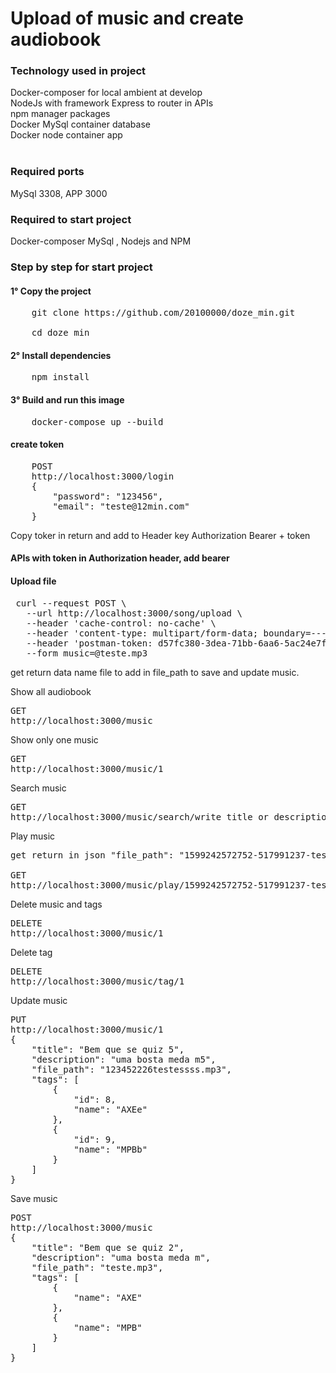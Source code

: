 <h1>Upload of music and create audiobook</h1>

<h3>Technology used in project</h3>
Docker-composer for local ambient at develop  <br/>
NodeJs with framework Express to router in APIs<br/>
npm manager packages</br>
Docker MySql container database </br>
Docker node container app </br>
<br/>
<h3>Required ports</h3>
MySql 3308, APP 3000
<h3>Required to start  project</h3>
Docker-composer MySql , Nodejs and NPM

<h3>Step by step for start project
<h4>1° Copy the project</h4> 
<pre>
    git clone https://github.com/20100000/doze_min.git<br/>
    cd doze_min
</pre>
<h4>2° Install dependencies</h4>  
<pre>
    npm install
</pre>
<h4>3° Build and run this image</h4>
<pre>
    docker-compose up --build
</pre>
<h4>create token</h4>
<pre>
    POST
    http://localhost:3000/login
    {
        "password": "123456",
        "email": "teste@12min.com"
    }
</pre>
Copy toker in return and add  to Header key Authorization Bearer + token

<br>
<h4> APIs with token in Authorization header, add bearer</h4>
<h4>Upload file </h4>
<pre>
 curl --request POST \
   --url http://localhost:3000/song/upload \
   --header 'cache-control: no-cache' \
   --header 'content-type: multipart/form-data; boundary=----WebKitFormBoundary7MA4YWxkTrZu0gW' \
   --header 'postman-token: d57fc380-3dea-71bb-6aa6-5ac24e7f9ee8' \
   --form music=@teste.mp3
</pre>
get return data name file to add in file_path to save and update music.

Show all audiobook 
<pre>
GET
http://localhost:3000/music
</pre>
Show only one music
<pre>
GET
http://localhost:3000/music/1
</pre>

Search music
<pre>
GET
http://localhost:3000/music/search/write_title_or_description
</pre>

Play music
<pre>
get return in json "file_path": "1599242572752-517991237-teste.mp3",

GET
http://localhost:3000/music/play/1599242572752-517991237-teste.mp3
</pre>

Delete music and tags
<pre>
DELETE
http://localhost:3000/music/1
</pre>

Delete tag
<pre>
DELETE
http://localhost:3000/music/tag/1
</pre>

Update music
<pre>
PUT
http://localhost:3000/music/1
{
	"title": "Bem que se quiz 5",
	"description": "uma bosta meda m5",
	"file_path": "123452226testessss.mp3",
	"tags": [
		{
			"id": 8,
			"name": "AXEe"
		},
		{
			"id": 9,
			"name": "MPBb"
		}
	]
}
</pre>

Save music
<pre>
POST
http://localhost:3000/music
{
	"title": "Bem que se quiz 2",
	"description": "uma bosta meda m",
	"file_path": "teste.mp3",
	"tags": [
		{
			"name": "AXE"
		},
		{
			"name": "MPB"
		}
	]
}
</pre>


